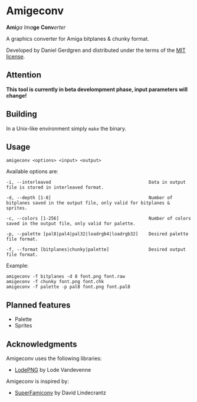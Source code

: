 # Amigeconv
**Ami**_ga_ _Ima_**ge** **Conv**_erter_

A graphics converter for Amiga bitplanes & chunky format.

Developed by Daniel Gerdgren and distributed under the terms of the [MIT license](./LICENSE).

## Attention

**This tool is currently in beta develompment phase, input parameters will change!**

## Building

In a Unix-like environment simply `make` the binary.

## Usage

	amigeconv <options> <input> <output>

Available options are:

	-i, --interleaved                                     Data in output file is stored in interleaved format.
	
	-d, --depth [1-8]                                     Number of bitplanes saved in the output file, only valid for bitplanes & sprites.
	
	-c, --colors [1-256]                                  Number of colors saved in the output file, only valid for palette.
	
	-p, --palette [pal8|pal4|pal32|loadrgb4|loadrgb32]    Desired palette file format.
	
	-f, --format [bitplanes|chunky|palette]               Desired output file format.


Example:

	amigeconv -f bitplanes -d 8 font.png font.raw
	amigeconv -f chunky font.png font.chk
	amigeconv -f palette -p pal8 font.png font.pal8

## Planned features
* Palette
* Sprites

## Acknowledgments
Amigeconv uses the following libraries:

* [LodePNG](http://lodev.org/lodepng/) by Lode Vandevenne

Amigeconv is inspired by:

* [SuperFamiconv](https://github.com/Optiroc/SuperFamiconv) by David Lindecrantz
